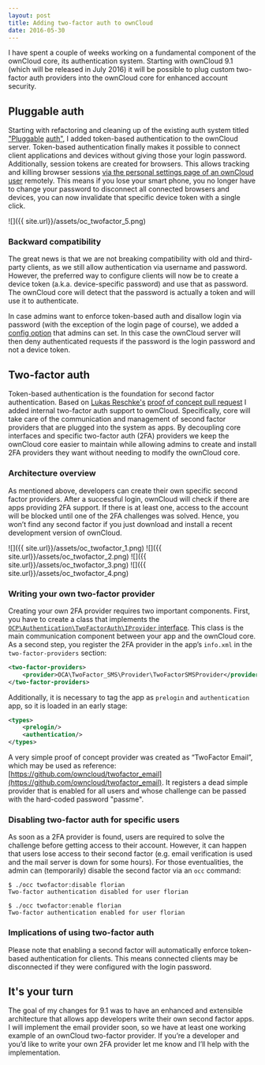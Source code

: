 ```yaml
---
layout: post
title: Adding two-factor auth to ownCloud
date: 2016-05-30
---
```


I have spent a couple of weeks working on a fundamental component of the ownCloud core, its authentication system. Starting with ownCloud 9.1 (which will be released in July 2016) it will be possible to plug custom two-factor auth providers into the ownCloud core for enhanced account security.

## Pluggable auth
Starting with refactoring and cleaning up of the existing auth system titled ["Pluggable](https://github.com/owncloud/core/issues/23458) [auth"](https://github.com/owncloud/core/pull/24189), I added token-based authentication to the ownCloud server. Token-based authentication finally makes it possible to connect client applications and devices without giving those your login password. Additionally, session tokens are created for browsers. This allows tracking and killing browser sessions [via the personal settings page of an ownCloud user](https://github.com/owncloud/core/pull/24703) remotely. This means if you lose your smart phone, you no longer have to change your password to disconnect all connected browsers and devices, you can now invalidate that specific device token with a single click.

![]({{ site.url}}/assets/oc_twofactor_5.png)

### Backward compatibility
The great news is that we are not breaking compatibility with old and third-party clients, as we still allow authentication via username and password. However, the preferred way to configure clients will now be to create a device token (a.k.a. device-specific password) and use that as password. The ownCloud core will detect that the password is actually a token and will use it to authenticate.

In case admins want to enforce token-based auth and disallow login via password (with the exception of the login page of course), we added a [config option](https://github.com/owncloud/core/pull/24811/files#diff-2f769bc01ffefdf14eb04404218e7582) that admins can set. In this case the ownCloud server will then deny authenticated requests if the password is the login password and not a device token.

## Two-factor auth
Token-based authentication is the foundation for second factor authentication. Based on [Lukas Reschke's](https://github.com/LukasReschke) [proof of concept pull request](https://github.com/owncloud/core/pull/19752) I added internal two-factor auth support to ownCloud. Specifically, core will take care of the communication and management of second factor providers that are plugged into the system as apps. By decoupling core interfaces and specific two-factor auth (2FA) providers we keep the ownCloud core easier to maintain while allowing admins to create and install 2FA providers they want without needing to modify the ownCloud core.

### Architecture overview
As mentioned above, developers can create their own specific second factor providers. After a successful login, ownCloud will check if there are apps providing 2FA support. If there is at least one, access to the account will be blocked until one of the 2FA challenges was solved. Hence, you won’t find any second factor if you just download and install a recent development version of ownCloud.

![]({{ site.url}}/assets/oc_twofactor_1.png)
![]({{ site.url}}/assets/oc_twofactor_2.png)
![]({{ site.url}}/assets/oc_twofactor_3.png)
![]({{ site.url}}/assets/oc_twofactor_4.png)

### Writing your own two-factor provider
Creating your own 2FA provider requires two important components. First, you have to create a class that implements the  [``OCP\Authentication\TwoFactorAuth\IProvider`` interface](https://github.com/owncloud/core/blob/master/lib/public/Authentication/TwoFactorAuth/IProvider.php). This class is the main communication component between your app and the ownCloud core. As a second step, you register the 2FA provider in the app’s ``info.xml`` in the ``two-factor-providers`` section:

```xml
<two-factor-providers>
	<provider>OCA\TwoFactor_SMS\Provider\TwoFactorSMSProvider</provider>
</two-factor-providers>
```

Additionally, it is necessary to tag the app as ``prelogin`` and ``authentication`` app, so it is loaded in an early stage:

```xml
<types>
	<prelogin/>
	<authentication/>
</types>
```

A very simple proof of concept provider was created as “TwoFactor Email”, which may be used as reference: [https://github.com/owncloud/twofactor_email](https://github.com/owncloud/twofactor_email). It registers a dead simple provider that is enabled for all users and whose challenge can be passed with the hard-coded password "passme".

### Disabling two-factor auth for specific users
As soon as a 2FA provider is found, users are required to solve the challenge before getting access to their account. However, it can happen that users lose access to their second factor (e.g. email verification is used and the mail server is down for some hours). For those eventualities, the admin can (temporarily) disable the second factor via an `occ` command:

```
$ ./occ twofactor:disable florian
Two-factor authentication disabled for user florian

$ ./occ twofactor:enable florian
Two-factor authentication enabled for user florian
```

### Implications of using two-factor auth
Please note that enabling a second factor will automatically enforce token-based authentication for clients. This means connected clients may be disconnected if they were configured with the login password.

## It's your turn
The goal of my changes for 9.1 was to have an enhanced and extensible architecture that allows app developers write their own second factor apps. I will implement the email provider soon, so we have at least one working example of an ownCloud two-factor provider. If you’re a developer and you’d like to write your own 2FA provider let me know and I’ll help with the implementation.
